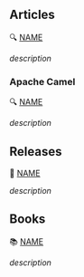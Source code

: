 ## Articles

🔍 [NAME](https://docs.bump.sh/guides/api-basics/api-contracts-extended-introduction)

_description_

### Apache Camel

🔍 [NAME](https://raymondmeester.medium.com/camel-variables-new-ways-to-manipulate-data-pipelines-2bf3d31cb26c)

_description_

## Releases

🚀 [NAME](https://camel.apache.org/blog/2024/02/camel44-whatsnew/)

_description_

## Books

📚 [NAME](https://a.co/d/g4JhCm7)

_description_

